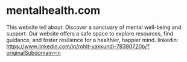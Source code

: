 # mentalhealth.com
This website tell about: Discover a sanctuary of mental well-being and support. Our website offers a safe space to explore resources, find guidance, and foster resilience for a healthier, happier mind. 
linkedin: https://www.linkedin.com/in/rohit-yakkundi-78380720b/?originalSubdomain=in
